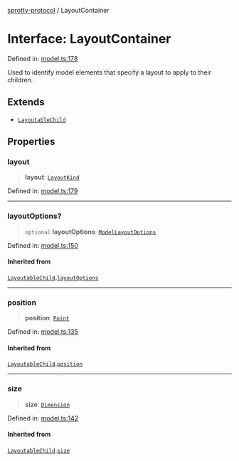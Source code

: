 
[sprotty-protocol](../globals) / LayoutContainer

# Interface: LayoutContainer

Defined in: [model.ts:178](https://github.com/eclipse-sprotty/sprotty/blob/f9b2433481cc27a1ac0c92d525a92039ae7f6c76/packages/sprotty-protocol/src/model.ts#L178)

Used to identify model elements that specify a layout to apply to their children.

## Extends

- [`LayoutableChild`](../Interface.LayoutableChild)

## Properties

### layout

> **layout**: [`LayoutKind`](../TypeAlias.LayoutKind)

Defined in: [model.ts:179](https://github.com/eclipse-sprotty/sprotty/blob/f9b2433481cc27a1ac0c92d525a92039ae7f6c76/packages/sprotty-protocol/src/model.ts#L179)

***

### layoutOptions?

> `optional` **layoutOptions**: [`ModelLayoutOptions`](../Interface.ModelLayoutOptions)

Defined in: [model.ts:150](https://github.com/eclipse-sprotty/sprotty/blob/f9b2433481cc27a1ac0c92d525a92039ae7f6c76/packages/sprotty-protocol/src/model.ts#L150)

#### Inherited from

[`LayoutableChild`](../Interface.LayoutableChild).[`layoutOptions`](../Interface.LayoutableChild.md#layoutoptions)

***

### position

> **position**: [`Point`](../Interface.Point)

Defined in: [model.ts:135](https://github.com/eclipse-sprotty/sprotty/blob/f9b2433481cc27a1ac0c92d525a92039ae7f6c76/packages/sprotty-protocol/src/model.ts#L135)

#### Inherited from

[`LayoutableChild`](../Interface.LayoutableChild).[`position`](../Interface.LayoutableChild.md#position)

***

### size

> **size**: [`Dimension`](../Interface.Dimension)

Defined in: [model.ts:142](https://github.com/eclipse-sprotty/sprotty/blob/f9b2433481cc27a1ac0c92d525a92039ae7f6c76/packages/sprotty-protocol/src/model.ts#L142)

#### Inherited from

[`LayoutableChild`](../Interface.LayoutableChild).[`size`](../Interface.LayoutableChild.md#size)
